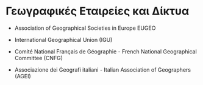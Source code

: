 # Γεωγραφικές Εταιρείες και Δίκτυα 

- Association of Geographical Societies in Europe EUGEO 

- International Geographical Union (IGU)

- Comité National Français de Géographie - French National Geographical Committee (CNFG) 

- Associazione dei Geografi italiani - Italian Association of Geographers (AGEI)
